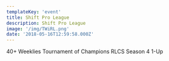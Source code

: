 ```yaml
---
templateKey: 'event'
title: Shift Pro League
description: Shift Pro League
image: '/img/TWiRL.png'
date: '2018-05-16T12:59:58.000Z'
---
```


40+ Weeklies
Tournament of Champions
RLCS Season 4
1-Up